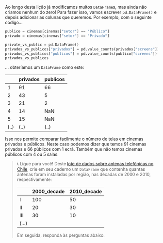 Ao longo desta lição já modificamos muitos `DataFrame`s, mas ainda não criamos nenhum do zero! Para fazer isso, vamos escrever `pd.DataFrame()` e depois adicionar as colunas que queremos. Por exemplo, com o seguinte código...

```python
publico = cinemas[cinemas["setor"] == "Público"]
privado = cinemas[cinemas["setor"] == "Privado"]

private_vs_public = pd.DataFrame()
privados_vs_publicos["privados"] = pd.value_counts(privados["screens"])
privados_vs_publicos["publicos"] = pd.value_counts(publico["screens"])
privados_vs_publicos
```

... obteríamos um `DataFrame` como este:

||privados|publicos|
---|---|---|
1|91|66|
2|43|5|
3|21|2|
4|14|NaN|
5|15|NaN|
(..)|(..)|(..)

Isso nos permite comparar facilmente o número de telas em cinemas privados e públicos. Neste caso podemos dizer que temos 91 cinemas privados e 66 públicos com 1 ecrã. Também que não temos cinemas públicos com 4 ou 5 salas.

 

> 📞 Ligue para você! Deste [lote de dados sobre antenas telefônicas no Chile](https://docs.google.com/spreadsheets/d/e/2PACX-1vRSa9oM9fC-QlT7VOeGhZQtrWnlNSTsk3U8DWGTOXUWtPH6u9o5O5eZ0kTg8mFTwAn9vMdGRK7o2SPB/pub?gid=1436832020&single=true&output=csv), crie em seu caderno um `DataFrame` que contenha quantas antenas foram instaladas por região, nas décadas de 2000 e 2010, respectivamente:
>
>
> ||2000_decade|2010_decade|
> |---|---|---|
> |I|100|50|
> |II|20|30|
> |III|30|10|
> |(...)|
>
> Em seguida, responda às perguntas abaixo.


<style>
#hint-section .table {
  width: fit-content; 
}
blockquote .table {
  background: white;
  border-radius: 5px;
  margin: 9px 0;
}

</style>